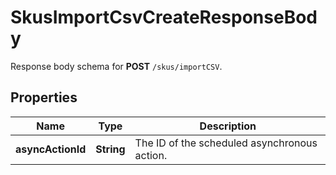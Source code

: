 

# SkusImportCsvCreateResponseBody

Response body schema for **POST** `/skus/importCSV`.

## Properties

| Name | Type | Description |
|------------ | ------------- | ------------- |
|**asyncActionId** | **String** | The ID of the scheduled asynchronous action. |



